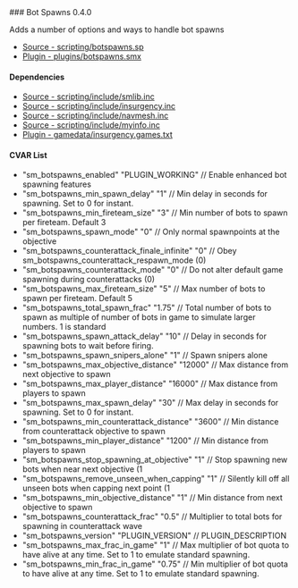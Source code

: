 <a name="botspawns">
### Bot Spawns 0.4.0

Adds a number of options and ways to handle bot spawns
 * [Source - scripting/botspawns.sp](https://github.com/jaredballou/insurgency-sourcemod/blob/master/scripting/botspawns.sp?raw=true)
 * [Plugin - plugins/botspawns.smx](https://github.com/jaredballou/insurgency-sourcemod/blob/master/plugins/botspawns.smx?raw=true)

#### Dependencies

 * [Source - scripting/include/smlib.inc](https://github.com/jaredballou/insurgency-sourcemod/blob/master/scripting/include/smlib.inc?raw=true)
 * [Source - scripting/include/insurgency.inc](https://github.com/jaredballou/insurgency-sourcemod/blob/master/scripting/include/insurgency.inc?raw=true)
 * [Source - scripting/include/navmesh.inc](https://github.com/jaredballou/insurgency-sourcemod/blob/master/scripting/include/navmesh.inc?raw=true)
 * [Source - scripting/include/myinfo.inc](https://github.com/jaredballou/insurgency-sourcemod/blob/master/scripting/include/myinfo.inc?raw=true)
 * [Plugin - gamedata/insurgency.games.txt](https://github.com/jaredballou/insurgency-sourcemod/blob/master/gamedata/insurgency.games.txt?raw=true)

#### CVAR List

 * "sm_botspawns_enabled" "PLUGIN_WORKING" // Enable enhanced bot spawning features
 * "sm_botspawns_min_spawn_delay" "1" // Min delay in seconds for spawning. Set to 0 for instant.
 * "sm_botspawns_min_fireteam_size" "3" // Min number of bots to spawn per fireteam. Default 3
 * "sm_botspawns_spawn_mode" "0" // Only normal spawnpoints at the objective
 * "sm_botspawns_counterattack_finale_infinite" "0" // Obey sm_botspawns_counterattack_respawn_mode (0)
 * "sm_botspawns_counterattack_mode" "0" // Do not alter default game spawning during counterattacks (0)
 * "sm_botspawns_max_fireteam_size" "5" // Max number of bots to spawn per fireteam. Default 5
 * "sm_botspawns_total_spawn_frac" "1.75" // Total number of bots to spawn as multiple of number of bots in game to simulate larger numbers. 1 is standard
 * "sm_botspawns_spawn_attack_delay" "10" // Delay in seconds for spawning bots to wait before firing.
 * "sm_botspawns_spawn_snipers_alone" "1" // Spawn snipers alone
 * "sm_botspawns_max_objective_distance" "12000" // Max distance from next objective to spawn
 * "sm_botspawns_max_player_distance" "16000" // Max distance from players to spawn
 * "sm_botspawns_max_spawn_delay" "30" // Max delay in seconds for spawning. Set to 0 for instant.
 * "sm_botspawns_min_counterattack_distance" "3600" // Min distance from counterattack objective to spawn
 * "sm_botspawns_min_player_distance" "1200" // Min distance from players to spawn
 * "sm_botspawns_stop_spawning_at_objective" "1" // Stop spawning new bots when near next objective (1
 * "sm_botspawns_remove_unseen_when_capping" "1" // Silently kill off all unseen bots when capping next point (1
 * "sm_botspawns_min_objective_distance" "1" // Min distance from next objective to spawn
 * "sm_botspawns_counterattack_frac" "0.5" // Multiplier to total bots for spawning in counterattack wave
 * "sm_botspawns_version" "PLUGIN_VERSION" // PLUGIN_DESCRIPTION
 * "sm_botspawns_max_frac_in_game" "1" // Max multiplier of bot quota to have alive at any time. Set to 1 to emulate standard spawning.
 * "sm_botspawns_min_frac_in_game" "0.75" // Min multiplier of bot quota to have alive at any time. Set to 1 to emulate standard spawning.

